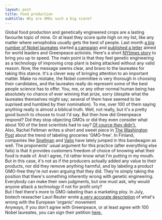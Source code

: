 ```yaml
---
layout: post
title: Food production
subtitle: Why are GMOs such a big scare?
---
```


<p1>Global food production and genetically engineered crops are a lasting favourite topic of mine. Or at least they score quite high on my list, like any matter where xenophobia usually gets the best of people. Last month <a href="http://supportprecisionagriculture.org/view-signatures_rjr.html" target="_blank">a big number of Nobel laureates</a> started <a href="http://supportprecisionagriculture.org/" target="_blank">a campaign</a> and <a href="http://supportprecisionagriculture.org/nobel-laureate-gmo-letter_rjr.html" target="_blank">published a letter</a> aimed for world leaders and Greenpeace activists. Here's a short <a href="http://www.nytimes.com/2016/07/01/us/stop-bashing-gmo-foods-more-than-100-nobel-laureates-say.html?_r=0" target="_blank">NYtimes story</a> to bring you up to speed. The main point is that they feel genetic engineering as a technology of improving crop plant is being attacked without any valid reason. Now, the message seems clear, and bravo to the laureates for taking this stance. It's a clever way of bringing attention to an important matter. Make no mistake, the Nobel committee is very thorough in choosing their candidates, and the laureates really do represent some of the best people science has to offer. You, me, or any other normal human being has absolutely no chance of ever winning that prize, sorry (despite what the laureates themselves might say; several of them have seemed to be suprised and humbled by their nomination).  To me, over 100 of them saying anything really is almost a biblical truth. Well, not really, but it's a pretty good bunch to choose to trust I'd say. But then how did Greenpeace respond? Did they stop objecting GMOs or did they even consider what about 100 of the best scientists had to say? <a href="http://www.greenpeace.org/international/en/press/releases/2016/Nobel-laureates-sign-letter-on-Greenpeace-Golden-rice-position---reactive-statement/" target="_blank">Of cource they didn't.</a></p1>
<br>
<p1>Also, Rachel Feltman writes a short and sweet piece in <a href="https://www.washingtonpost.com/news/speaking-of-science/wp/2015/09/02/why-gmo-free-is-a-marketing-ploy-you-shouldnt-fall-for/?tid=a_inl" target="_blank">The Washington Post</a> about the trend of labeling groceries 'GMO-free'. In Finland, companies like <a href="https://www.snellman.fi/fi/blogi/heidi/gm-vapaa-sika-ja-nautaketju" target="_blank">Snellman</a> and <a href="http://www.valio.fi/yritys/artikkelit/valion-maito-syntyy-ilman-gmota/" target="_blank">Valio</a> have lately jumped in this bandwagon as well. The proponents' usual argument for this practice (after everything else fails) is that it provides customers freedom of choice of knowing what their food is made of. And I agree, I'd rather know what I'm putting in my mouth. But in this case, it's not as if the producers actually added any value to their products, nor did they remove anything harmful, and by labeling a product GMO-free they're not even arguing that they did. They're simply taking the position that there's something inherently wrong with genetic engineering. Everybody can make their own judgments, but one must ask, why would anyone attack a <i>technology</i> if not for profit only?</i></p1>
<br>
<p1>But I feel there's more to GMO-labeling than a marketing ploy. In July, biotech reseacher Lauri Reuter wrote <a href = "http://yle.fi/aihe/artikkeli/2016/07/15/luomu-taytyy-korjata" target="_blank">a very accurate description</a> of what's wrong with the European 'organic' movement</p1>
<br>
<p1>Anyways, if you don't agree with Greenpeace, or at least agree with 100 Nobel laureates, you can sign their petition <a href="http://supportprecisionagriculture.org/join-us_rjr.html" target="_blank">here.</a></p1>
